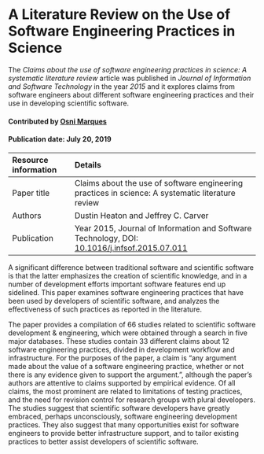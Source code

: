# A Literature Review on the Use of Software Engineering Practices in Science
<!--- deck text start --->
The *Claims about the use of software engineering practices in science: A systematic literature review* article was published in *Journal of Information and Software Technology* in the year *2015* and it explores claims from software engineers about different software engineering practices and their use in developing scientific software.
<!--- deck text end --->

#### Contributed by [Osni Marques](https://github.com/oamarques)

#### Publication date: July 20, 2019 

Resource information | Details
:--- | :--- 
Paper title  | Claims about the use of software engineering practices in science: A systematic literature review
Authors | Dustin Heaton and Jeffrey C. Carver
Publication | Year 2015, Journal of Information and Software Technology, DOI: [10.1016/j.infsof.2015.07.011](http://dx.doi.org/10.1016/j.infsof.2015.07.011)

A significant difference between traditional software and scientific software is that the latter emphasizes the creation of scientific knowledge, and in a number of development efforts important software features end up sidelined. This paper examines software engineering practices that have been used by developers of scientific software, and analyzes the effectiveness of such practices as reported in the literature. 

The paper provides a compilation of 66 studies related to scientific software development & engineering, which were obtained through a search in five major databases. These studies contain 33 different claims about 12 software engineering practices, divided in development workflow and infrastructure. For the purposes of the paper, a claim is “any argument made about the value of a software engineering practice, whether or not there is any evidence given to support the argument.”, although the paper’s authors are attentive to claims supported by empirical evidence. Of all claims, the most prominent are related to limitations of testing practices, and the need for revision control for research groups with plural developers. The studies suggest that scientific software developers have greatly embraced, perhaps unconsciously, software engineering development practices. They also suggest that many opportunities exist for software engineers to provide better infrastructure support, and to tailor existing practices to better assist developers of scientific software.



<!--- #### Publication date: June 19, 2017 --->

<!---
Publish: yes
Topics: software engineering, testing, revision control
Pinned: no
RSS update: 2019-07-20
--->
